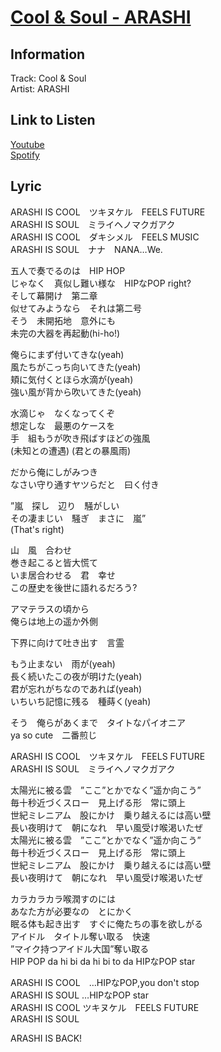 # [Cool & Soul - ARASHI](https://j-lyric.net/artist/a000eac/l00f002.html)  
## Information  
Track: Cool & Soul  
Artist: ARASHI  
## Link to Listen  
[Youtube](#)  
[Spotify](#)  
## Lyric  
ARASHI IS COOL　ツキヌケル　FEELS FUTURE  
ARASHI IS SOUL　ミライヘノマクガアク  
ARASHI IS COOL　ダキシメル　FEELS MUSIC  
ARASHI IS SOUL　ナナ　NANA…We.  
  
五人で奏でるのは　HIP HOP  
じゃなく　真似し難い様な　HIPなPOP right?  
そして幕開け　第二章  
似せてみようなら　それは第二号  
そう　未開拓地　意外にも  
未完の大器を再起動(hi-ho!)  
  
俺らにまず付いてきな(yeah)  
風たちがこっち向いてきた(yeah)  
頬に気付くとほら水滴が(yeah)  
強い風が背から吹いてきた(yeah)  
  
水滴じゃ　なくなってくぞ  
想定しな　最悪のケースを  
手　組もうが吹き飛ばすほどの強風  
(未知との遭遇) (君との暴風雨)  
  
だから俺にしがみつき  
なさい守り通すヤツらだと　曰く付き  
  
”嵐　探し　辺り　騒がしい  
その凄まじい　騒ぎ　まさに　嵐”  
(That's right)  
  
山　風　合わせ  
巻き起こると皆大慌て  
いま居合わせる　君　幸せ  
この歴史を後世に語れるだろう?  
  
アマテラスの頃から  
俺らは地上の遥か外側  
  
下界に向けて吐き出す　言霊  
  
もう止まない　雨が(yeah)  
長く続いたこの夜が明けた(yeah)  
君が忘れがちなのであれば(yeah)  
いちいち記憶に残る　種蒔く(yeah)  
  
そう　俺らがあくまで　タイトなパイオニア  
ya so cute　二番煎じ  
  
ARASHI IS COOL　ツキヌケル　FEELS FUTURE  
ARASHI IS SOUL　ミライヘノマクガアク  
  
太陽光に被る雲　”ここ”とかでなく”遥か向こう”  
毎十秒近づくスロー　見上げる形　常に頭上  
世紀ミレニアム　股にかけ　乗り越えるには高い壁  
長い夜明けて　朝になれ　早い風受け喉渇いたぜ  
太陽光に被る雲　”ここ”とかでなく”遥か向こう”  
毎十秒近づくスロー　見上げる形　常に頭上  
世紀ミレニアム　股にかけ　乗り越えるには高い壁  
長い夜明けて　朝になれ　早い風受け喉渇いたぜ  
  
カラカラカラ喉潤すのには  
あなた方が必要なの　とにかく  
眠る体も起き出す　すぐに俺たちの事を欲しがる  
アイドル　タイトル奪い取る　快速  
”マイク持つアイドル大国”奪い取る  
HIP POP da hi bi da hi bi to da HIPなPOP star  
  
ARASHI IS COOL　…HIPなPOP,you don't stop  
ARASHI IS SOUL  …HIPなPOP star  
ARASHI IS COOL  ツキヌケル　FEELS FUTURE  
ARASHI IS SOUL  
  
ARASHI IS BACK!  
  
